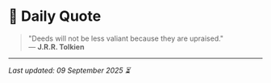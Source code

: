 # 📜 Daily Quote

> "Deeds will not be less valiant because they are upraised."  
> — **J.R.R. Tolkien**

---

_Last updated: 09 September 2025 ⏳_
